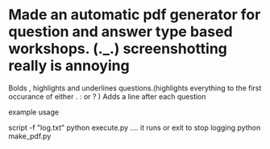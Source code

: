 # Made an automatic pdf generator for question and answer type based workshops.  (._.) screenshotting really is annoying
Bolds , highlights and underlines questions.(highlights everything to the first occurance of either . : or ? )
Adds a line after each question


example usage

script -f "log.txt"
python execute.py
<put in your file path>
.... 
it runs
<Ctrl-D> or exit to stop logging
python make_pdf.py
<Put in your filename for the pdf>



